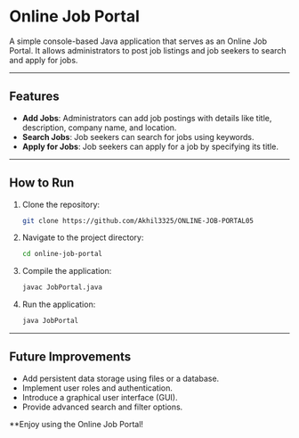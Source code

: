 # Online Job Portal

A simple console-based Java application that serves as an Online Job Portal. It allows administrators to post job listings and job seekers to search and apply for jobs.

---

## Features

- **Add Jobs**: Administrators can add job postings with details like title, description, company name, and location.
- **Search Jobs**: Job seekers can search for jobs using keywords.
- **Apply for Jobs**: Job seekers can apply for a job by specifying its title.

---

## How to Run

1. Clone the repository:
    ```bash
    git clone https://github.com/Akhil3325/ONLINE-JOB-PORTAL05
    ```
2. Navigate to the project directory:
    ```bash
    cd online-job-portal
    ```
3. Compile the application:
    ```bash
    javac JobPortal.java
    ```
4. Run the application:
    ```bash
    java JobPortal
    ```

---

## Future Improvements

- Add persistent data storage using files or a database.
- Implement user roles and authentication.
- Introduce a graphical user interface (GUI).
- Provide advanced search and filter options.


**Enjoy using the Online Job Portal!

